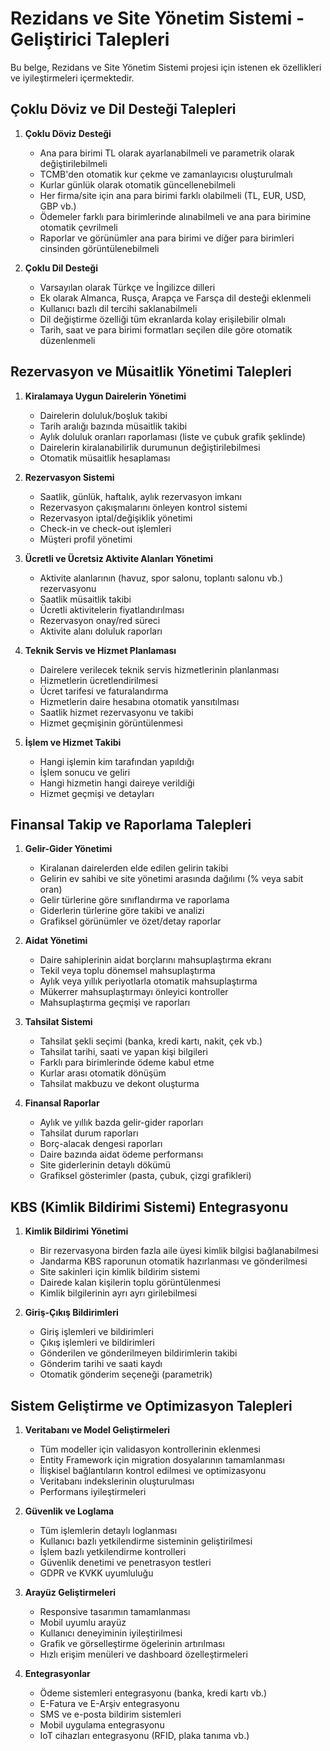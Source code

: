 # Rezidans ve Site Yönetim Sistemi - Geliştirici Talepleri

Bu belge, Rezidans ve Site Yönetim Sistemi projesi için istenen ek özellikleri ve iyileştirmeleri içermektedir.

## Çoklu Döviz ve Dil Desteği Talepleri

1. **Çoklu Döviz Desteği**
   - Ana para birimi TL olarak ayarlanabilmeli ve parametrik olarak değiştirilebilmeli
   - TCMB'den otomatik kur çekme ve zamanlayıcısı oluşturulmalı
   - Kurlar günlük olarak otomatik güncellenebilmeli
   - Her firma/site için ana para birimi farklı olabilmeli (TL, EUR, USD, GBP vb.)
   - Ödemeler farklı para birimlerinde alınabilmeli ve ana para birimine otomatik çevrilmeli
   - Raporlar ve görünümler ana para birimi ve diğer para birimleri cinsinden görüntülenebilmeli

2. **Çoklu Dil Desteği**
   - Varsayılan olarak Türkçe ve İngilizce dilleri
   - Ek olarak Almanca, Rusça, Arapça ve Farsça dil desteği eklenmeli
   - Kullanıcı bazlı dil tercihi saklanabilmeli
   - Dil değiştirme özelliği tüm ekranlarda kolay erişilebilir olmalı
   - Tarih, saat ve para birimi formatları seçilen dile göre otomatik düzenlenmeli

## Rezervasyon ve Müsaitlik Yönetimi Talepleri

1. **Kiralamaya Uygun Dairelerin Yönetimi**
   - Dairelerin doluluk/boşluk takibi
   - Tarih aralığı bazında müsaitlik takibi
   - Aylık doluluk oranları raporlaması (liste ve çubuk grafik şeklinde)
   - Dairelerin kiralanabilirlik durumunun değiştirilebilmesi
   - Otomatik müsaitlik hesaplaması

2. **Rezervasyon Sistemi**
   - Saatlik, günlük, haftalık, aylık rezervasyon imkanı
   - Rezervasyon çakışmalarını önleyen kontrol sistemi
   - Rezervasyon iptal/değişiklik yönetimi
   - Check-in ve check-out işlemleri
   - Müşteri profil yönetimi

3. **Ücretli ve Ücretsiz Aktivite Alanları Yönetimi**
   - Aktivite alanlarının (havuz, spor salonu, toplantı salonu vb.) rezervasyonu
   - Saatlik müsaitlik takibi
   - Ücretli aktivitelerin fiyatlandırılması
   - Rezervasyon onay/red süreci
   - Aktivite alanı doluluk raporları

4. **Teknik Servis ve Hizmet Planlaması**
   - Dairelere verilecek teknik servis hizmetlerinin planlanması
   - Hizmetlerin ücretlendirilmesi
   - Ücret tarifesi ve faturalandırma
   - Hizmetlerin daire hesabına otomatik yansıtılması
   - Saatlik hizmet rezervasyonu ve takibi
   - Hizmet geçmişinin görüntülenmesi

5. **İşlem ve Hizmet Takibi**
   - Hangi işlemin kim tarafından yapıldığı
   - İşlem sonucu ve geliri
   - Hangi hizmetin hangi daireye verildiği
   - Hizmet geçmişi ve detayları

## Finansal Takip ve Raporlama Talepleri

1. **Gelir-Gider Yönetimi**
   - Kiralanan dairelerden elde edilen gelirin takibi
   - Gelirin ev sahibi ve site yönetimi arasında dağılımı (% veya sabit oran)
   - Gelir türlerine göre sınıflandırma ve raporlama
   - Giderlerin türlerine göre takibi ve analizi
   - Grafiksel görünümler ve özet/detay raporlar

2. **Aidat Yönetimi**
   - Daire sahiplerinin aidat borçlarını mahsuplaştırma ekranı
   - Tekil veya toplu dönemsel mahsuplaştırma
   - Aylık veya yıllık periyotlarla otomatik mahsuplaştırma
   - Mükerrer mahsuplaştırmayı önleyici kontroller
   - Mahsuplaştırma geçmişi ve raporları

3. **Tahsilat Sistemi**
   - Tahsilat şekli seçimi (banka, kredi kartı, nakit, çek vb.)
   - Tahsilat tarihi, saati ve yapan kişi bilgileri
   - Farklı para birimlerinde ödeme kabul etme
   - Kurlar arası otomatik dönüşüm
   - Tahsilat makbuzu ve dekont oluşturma

4. **Finansal Raporlar**
   - Aylık ve yıllık bazda gelir-gider raporları
   - Tahsilat durum raporları
   - Borç-alacak dengesi raporları
   - Daire bazında aidat ödeme performansı
   - Site giderlerinin detaylı dökümü
   - Grafiksel gösterimler (pasta, çubuk, çizgi grafikleri)

## KBS (Kimlik Bildirimi Sistemi) Entegrasyonu

1. **Kimlik Bildirimi Yönetimi**
   - Bir rezervasyona birden fazla aile üyesi kimlik bilgisi bağlanabilmesi
   - Jandarma KBS raporunun otomatik hazırlanması ve gönderilmesi
   - Site sakinleri için kimlik bildirim sistemi
   - Dairede kalan kişilerin toplu görüntülenmesi
   - Kimlik bilgilerinin ayrı ayrı girilebilmesi

2. **Giriş-Çıkış Bildirimleri**
   - Giriş işlemleri ve bildirimleri
   - Çıkış işlemleri ve bildirimleri
   - Gönderilen ve gönderilmeyen bildirimlerin takibi
   - Gönderim tarihi ve saati kaydı
   - Otomatik gönderim seçeneği (parametrik)

## Sistem Geliştirme ve Optimizasyon Talepleri

1. **Veritabanı ve Model Geliştirmeleri**
   - Tüm modeller için validasyon kontrollerinin eklenmesi
   - Entity Framework için migration dosyalarının tamamlanması
   - İlişkisel bağlantıların kontrol edilmesi ve optimizasyonu
   - Veritabanı indekslerinin oluşturulması
   - Performans iyileştirmeleri

2. **Güvenlik ve Loglama**
   - Tüm işlemlerin detaylı loglanması
   - Kullanıcı bazlı yetkilendirme sisteminin geliştirilmesi
   - İşlem bazlı yetkilendirme kontrolleri
   - Güvenlik denetimi ve penetrasyon testleri
   - GDPR ve KVKK uyumluluğu

3. **Arayüz Geliştirmeleri**
   - Responsive tasarımın tamamlanması
   - Mobil uyumlu arayüz
   - Kullanıcı deneyiminin iyileştirilmesi
   - Grafik ve görselleştirme ögelerinin artırılması
   - Hızlı erişim menüleri ve dashboard özelleştirmeleri

4. **Entegrasyonlar**
   - Ödeme sistemleri entegrasyonu (banka, kredi kartı vb.)
   - E-Fatura ve E-Arşiv entegrasyonu
   - SMS ve e-posta bildirim sistemleri
   - Mobil uygulama entegrasyonu
   - IoT cihazları entegrasyonu (RFID, plaka tanıma vb.) 